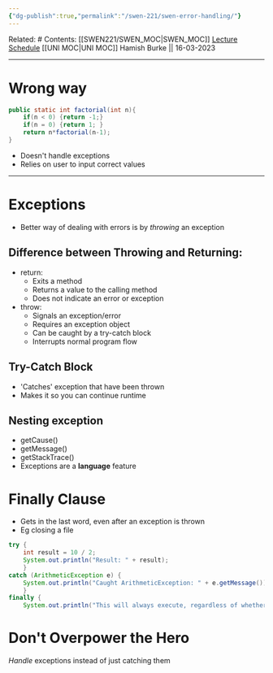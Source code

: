 ```yaml
---
{"dg-publish":true,"permalink":"/swen-221/swen-error-handling/"}
---
```


Related: #
Contents: [[SWEN221/SWEN_MOC\|SWEN_MOC]]
[Lecture Schedule](https://ecs.wgtn.ac.nz/Courses/SWEN221_2023T1/LectureSchedule)
[[UNI MOC\|UNI MOC]]
Hamish Burke || 16-03-2023
***

# Wrong way

```java
public static int factorial(int n){
	if(n < 0) {return -1;}
	if(n = 0) {return 1; }
	return n*factorial(n-1);
}
```

- Doesn't handle exceptions
- Relies on user to input correct values

***

# Exceptions

- Better way of dealing with errors is by *throwing* an exception

## Difference between Throwing and Returning:

-   return:
    -   Exits a method
    -   Returns a value to the calling method
    -   Does not indicate an error or exception
-   throw:
    -   Signals an exception/error
    -   Requires an exception object
    -   Can be caught by a try-catch block
    -   Interrupts normal program flow

## Try-Catch Block

- 'Catches' exception that have been thrown
- Makes it so you can continue runtime

## Nesting exception

- getCause()
- getMessage()
- getStackTrace()
- Exceptions are a **language** feature

# Finally Clause

- Gets in the last word, even after an exception is thrown
- Eg closing a file

```java
try { 
	int result = 10 / 2; 
	System.out.println("Result: " + result); 
	} 
catch (ArithmeticException e) { 
	System.out.println("Caught ArithmeticException: " + e.getMessage()); 
	} 
finally { 
	System.out.println("This will always execute, regardless of whether an exception occurred or not."); }
```

# Don't Overpower the Hero

*Handle* exceptions instead of just catching them


